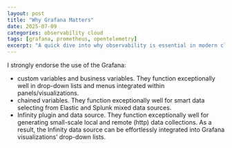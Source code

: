 ```yaml
---
layout: post
title: "Why Grafana Matters"
date: 2025-07-09
categories: observability cloud
tags: [grafana, prometheus, opentelemetry]
excerpt: "A quick dive into why observability is essential in modern cloud-native systems."
---
```


I strongly endorse the use of the Grafana:
- custom variables and business variables. They function exceptionally well in drop-down lists and menus integrated within panels/visualizations.
- chained variables. They function exceptionally well for smart data selecting from Elastic and Splunk mixed data sources.
- Infinity plugin and data source. They function exceptionally well for generating small-scale local and remote (http) data collections. As a result, the Infinity data source can be effortlessly integrated into Grafana visualizations’ drop-down lists.
